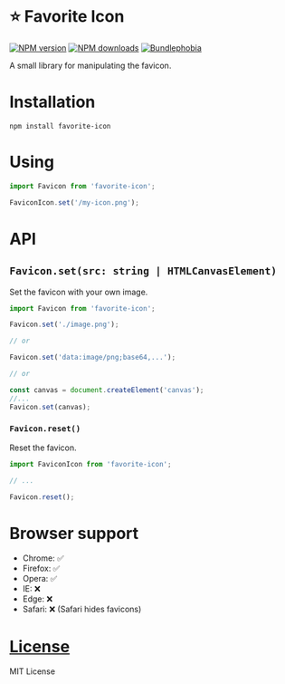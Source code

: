 ⭐ Favorite Icon
=============

[![NPM version](https://img.shields.io/npm/v/favorite-icon.svg?style=flat)](https://www.npmjs.com/package/favorite-icon)
[![NPM downloads](https://img.shields.io/npm/dm/favorite-icon.svg?style=flat)](https://www.npmjs.com/package/favorite-icon)
[![Bundlephobia](https://badgen.net/bundlephobia/minzip/favorite-icon)](https://bundlephobia.com/result?p=favorite-icon)

A small library for manipulating the favicon.

# Installation
`npm install favorite-icon`

# Using
```js
import Favicon from 'favorite-icon';

FaviconIcon.set('/my-icon.png');
```

# API

## `Favicon.set(src: string | HTMLCanvasElement)`
Set the favicon with your own image.

```js
import Favicon from 'favorite-icon';

Favicon.set('./image.png');

// or

Favicon.set('data:image/png;base64,...');

// or

const canvas = document.createElement('canvas');
//...
Favicon.set(canvas);
```

### `Favicon.reset()`
Reset the favicon.

```js
import FaviconIcon from 'favorite-icon';

// ...

Favicon.reset();
```

# Browser support
- Chrome: ✅
- Firefox: ✅
- Opera: ✅
- IE: ❌
- Edge: ❌
- Safari: ❌ (Safari hides favicons)

# [License](./LICENSE)
MIT License
